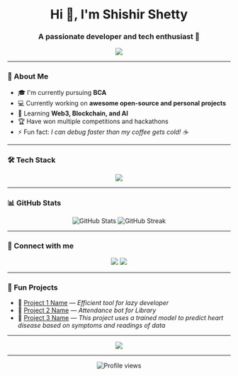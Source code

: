 <h1 align="center">Hi 👋, I'm Shishir Shetty</h1>
<h3 align="center">A passionate developer and tech enthusiast 🚀</h3>

<p align="center">
  <img src="https://readme-typing-svg.herokuapp.com?color=%2336BCF7&size=24&lines=Welcome+to+my+GitHub+profile!;I+love+building+cool+projects;Always+learning+new+things+🚀" />
</p>

---

### 🌟 About Me

- 🎓 I'm currently pursuing **BCA**
- 💻 Currently working on **awesome open-source and personal projects**
- 🌱 Learning **Web3, Blockchain, and AI**
- 🏆 Have won multiple competitions and hackathons
- ⚡ Fun fact: *I can debug faster than my coffee gets cold! ☕️*

---

### 🛠️ Tech Stack

<p align="center">
  <img src="https://skillicons.dev/icons?i=html,css,js,ts,react,nodejs,go,postgresql,python,tailwind,figma,docker,flutter,firebase" />
</p>

---

### 📊 GitHub Stats

<p align="center">
  <img src="https://github-readme-stats.vercel.app/api?username=programmingwithshishir&show_icons=true&theme=radical" alt="GitHub Stats" />
  <img src="https://github-readme-streak-stats.herokuapp.com/?user=programmingwithshishir&theme=radical" alt="GitHub Streak" />
</p>

---

### 🚀 Connect with me

<p align="center">
  <a href="mailto:programmingwithshishir@gmail.com"><img src="https://img.shields.io/badge/Email-D14836?style=for-the-badge&logo=gmail&logoColor=white"/></a>
  <a href="https://linkedin.com/in/programmingwithshishir"><img src="https://img.shields.io/badge/LinkedIn-0077B5?style=for-the-badge&logo=linkedin&logoColor=white"/></a>
<!--   <a href="https://twitter.com/your-twitter"><img src="https://img.shields.io/badge/Twitter-1DA1F2?style=for-the-badge&logo=twitter&logoColor=white"/></a> -->
<!--   <a href="https://your-portfolio.com"><img src="https://img.shields.io/badge/Portfolio-FF5722?style=for-the-badge&logo=google-chrome&logoColor=white"/></a> -->
</p>

---

### 🧩 Fun Projects

- 🔗 [Project 1 Name](https://github.com/programmingwithshishir/lazy) — *Efficient tool for lazy developer*
- 🔗 [Project 2 Name](https://github.com/programmingwithshishir/library-attendance) — *Attendance bot for Library*
- 🔗 [Project 3 Name](https://github.com/programmingwithshishir/bright-heart) — *This project uses a trained model to predict heart disease based on symptoms and readings of data*

---

<p align="center">
  <img src="https://quotes-github-readme.vercel.app/api?type=horizontal&theme=radical" />
</p>

---

<p align="center">
  <img src="https://komarev.com/ghpvc/?username=programmingwithshishir&style=for-the-badge&color=brightgreen" alt="Profile views" />
</p>
